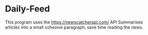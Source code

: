 # Daily-Feed
This program uses the https://newscatcherapi.com/ API
Summarises articles into a small cohesive paragraph, save time reading the news.
